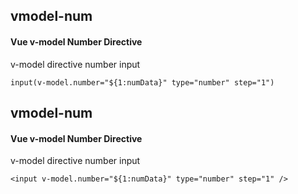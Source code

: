 ## vmodel-num
#### Vue v-model Number Directive
v-model directive number input
```
input(v-model.number="${1:numData}" type="number" step="1")
```

## vmodel-num
#### Vue v-model Number Directive
v-model directive number input
```
<input v-model.number="${1:numData}" type="number" step="1" />
```